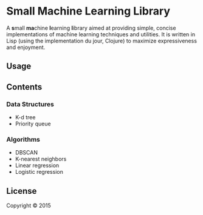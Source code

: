 # Small Machine Learning Library

A **s**mall **ma**chine **l**earning **l**ibrary aimed at providing simple,
concise implementations of machine learning techniques and utilities. It is
written in Lisp (using the implementation du jour, Clojure) to maximize
expressiveness and enjoyment.

## Usage

## Contents

### Data Structures

* K-d tree
* Priority queue

### Algorithms

* DBSCAN
* K-nearest neighbors
* Linear regression
* Logistic regression

## License

Copyright © 2015
